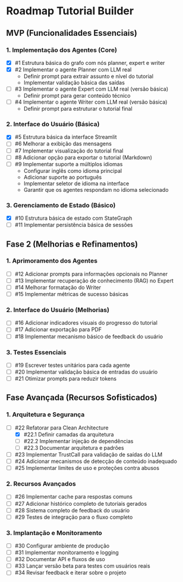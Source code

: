 # Roadmap Tutorial Builder

## MVP (Funcionalidades Essenciais)

### 1. Implementação dos Agentes (Core)

- [x] #1 Estrutura básica do grafo com nós planner, expert e writer
- [x] #2 Implementar o agente Planner com LLM real
  - Definir prompt para extrair assunto e nível do tutorial
  - Implementar validação básica das saídas
- [ ] #3 Implementar o agente Expert com LLM real (versão básica)
  - Definir prompt para gerar conteúdo técnico
- [ ] #4 Implementar o agente Writer com LLM real (versão básica)
  - Definir prompt para estruturar o tutorial final

### 2. Interface do Usuário (Básica)

- [x] #5 Estrutura básica da interface Streamlit
- [ ] #6 Melhorar a exibição das mensagens
- [ ] #7 Implementar visualização do tutorial final
- [ ] #8 Adicionar opção para exportar o tutorial (Markdown)
- [ ] #9 Implementar suporte a múltiplos idiomas
  - Configurar inglês como idioma principal
  - Adicionar suporte ao português
  - Implementar seletor de idioma na interface
  - Garantir que os agentes respondam no idioma selecionado

### 3. Gerenciamento de Estado (Básico)

- [x] #10 Estrutura básica de estado com StateGraph
- [ ] #11 Implementar persistência básica de sessões

## Fase 2 (Melhorias e Refinamentos)

### 1. Aprimoramento dos Agentes

- [ ] #12 Adicionar prompts para informações opcionais no Planner
- [ ] #13 Implementar recuperação de conhecimento (RAG) no Expert
- [ ] #14 Melhorar formatação do Writer
- [ ] #15 Implementar métricas de sucesso básicas

### 2. Interface do Usuário (Melhorias)

- [ ] #16 Adicionar indicadores visuais do progresso do tutorial
- [ ] #17 Adicionar exportação para PDF
- [ ] #18 Implementar mecanismo básico de feedback do usuário

### 3. Testes Essenciais

- [ ] #19 Escrever testes unitários para cada agente
- [ ] #20 Implementar validação básica de entradas do usuário
- [ ] #21 Otimizar prompts para reduzir tokens

## Fase Avançada (Recursos Sofisticados)

### 1. Arquitetura e Segurança

- [ ] #22 Refatorar para Clean Architecture
  - [x] #22.1 Definir camadas da arquitetura
  - [ ] #22.2 Implementar injeção de dependências
  - [ ] #22.3 Documentar arquitetura e padrões
- [ ] #23 Implementar TrustCall para validação de saídas do LLM
- [ ] #24 Adicionar mecanismos de detecção de conteúdo inadequado
- [ ] #25 Implementar limites de uso e proteções contra abusos

### 2. Recursos Avançados

- [ ] #26 Implementar cache para respostas comuns
- [ ] #27 Adicionar histórico completo de tutoriais gerados
- [ ] #28 Sistema completo de feedback do usuário
- [ ] #29 Testes de integração para o fluxo completo

### 3. Implantação e Monitoramento

- [ ] #30 Configurar ambiente de produção
- [ ] #31 Implementar monitoramento e logging
- [ ] #32 Documentar API e fluxos de uso
- [ ] #33 Lançar versão beta para testes com usuários reais
- [ ] #34 Revisar feedback e iterar sobre o projeto
